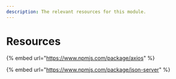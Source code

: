 ```yaml
---
description: The relevant resources for this module.
---
```


# Resources

{% embed url="https://www.npmjs.com/package/axios" %}

{% embed url="https://www.npmjs.com/package/json-server" %}

